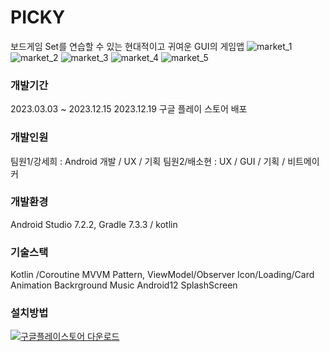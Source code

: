 # PICKY
보드게임 Set를 연습할 수 있는 현대적이고 귀여운 GUI의 게임앱
![market_1](https://github.com/sea1hee/SET/assets/22738293/429571be-cb73-486c-8127-3d025c63f71c)
![market_2](https://github.com/sea1hee/SET/assets/22738293/11610518-c886-4baf-b404-e7d726b1b8ef)
![market_3](https://github.com/sea1hee/SET/assets/22738293/ff844319-cc00-4885-a89d-aeb69df33d32)
![market_4](https://github.com/sea1hee/SET/assets/22738293/a0946d66-6b6b-45ae-b757-2a1d439a60dd)
![market_5](https://github.com/sea1hee/SET/assets/22738293/e05555fc-ef04-4747-8209-ec2fd03b6093)


### 개발기간
2023.03.03 ~ 2023.12.15
2023.12.19 구글 플레이 스토어 배포


### 개발인원
팀원1/강세희 : Android 개발 / UX / 기획
팀원2/배소현 : UX / GUI / 기획 / 비트메이커


### 개발환경
Android Studio 7.2.2, Gradle 7.3.3 / kotlin


### 기술스택
Kotlin /Coroutine
MVVM Pattern, ViewModel/Observer
Icon/Loading/Card Animation
Backrground Music
Android12 SplashScreen


### 설치방법
[![구글플레이스토어 다운로드](https://github.com/sea1hee/SET/assets/22738293/daca09a1-eead-4eba-a99a-e9234dd53f9b)
](https://play.google.com/store/apps/details?id=com.daisy.picky)
